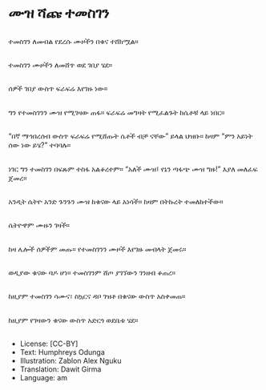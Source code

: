 # ሙዝ ሻጩ ተመስገን

##
ተመስገን ለመብል የደረሱ ሙዞችን በቁና ተሸክሟል።

##
ተመስገን ሙዞችን ለመሸጥ ወደ ገበያ ሄደ።

##
ሰዎች ገበያ ውስጥ ፍራፍሬ እየገዙ ነው።

##
ግን የተመስገንን ሙዝ የሚገዛው ጠፋ። ፍራፍሬ መግዛት የሚፈልጉት ከሴቶቹ ላይ ነበር።

##
“በኛ ማኅበረሰብ ውስጥ ፍራፍሬ የሚሸጡት ሴቶች ብቻ ናቸው” ይላል ህዝቡ። ከዛም “ምን አይነት ሰው ነው ይሄ?” ተባባሉ።

##
ነገር ግን ተመስገን በፍጹም ተስፋ አልቆረተም። “አለች ሙዝ፤ የኔን ጣፋጭ ሙዝ ግዙ!” እያለ መለፈፍ ጀመረ።

##
አንዲት ሴትዮ አንድ ጉንጉን ሙዝ ከቁናው ላይ አነሳች። ከዛም በትኩረት ተመለከተችው።

##
ሴትዮዋም ሙዙን ገዛች።

##
ከዛ ሌሎች ሰዎችም መጡ። የተመስገንን ሙዞች እየገዙ መብላት ጀመሩ።

##
ወዲያው ቁናው ባዶ ሆነ። ተመስገንም ሸጦ ያገኘውን ገንዘብ ቆጠረ።

##
ከዚያም ተመስገን ሳሙና፣ ስኳርና ዳቦ ገዝቶ በቁናው ውስጥ አስቀመጠ።

##
ከዚያም የገዛውን ቁናው ውስጥ አድርጎ ወደቤቱ ሄደ።

##
* License: [CC-BY]
* Text: Humphreys Odunga
* Illustration: Zablon Alex Nguku
* Translation: Dawit Girma
* Language: am
